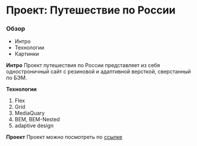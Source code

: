 # Проект: Путешествие по России

### Обзор
* Интро
* Технологии
* Картинки

**Интро**
Проект путешествия по России представляет из себя одностроничный сайт с резиновой и адаптивной версткой, сверстанный по БЭМ.

**Технологии**
1. Flex
2. Grid
3. MediaQuary
4. BEM, BEM-Nested
5. adaptive design

**Проект**
Проект можно посмотреть по [ссылке](https://levovsky.github.io/russian-travel/index.html)
